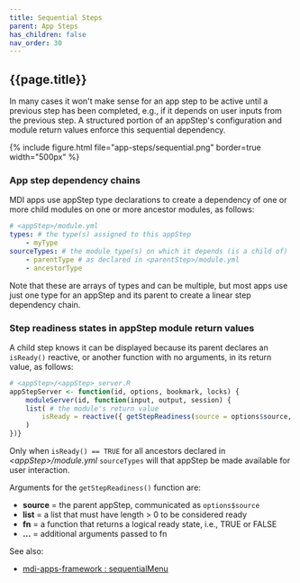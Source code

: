 ```yaml
---
title: Sequential Steps
parent: App Steps
has_children: false
nav_order: 30
---
```


## {{page.title}}

In many cases it won't make sense for
an app step to be active until a previous step has been completed, e.g.,
if it depends on user inputs from the previous step.
A structured portion of an appStep's configuration and module return
values enforce this sequential dependency. 

{% include figure.html file="app-steps/sequential.png" border=true width="500px" %}

### App step dependency chains

MDI apps use appStep type declarations to create a dependency 
of one or more child modules on one or more ancestor modules, as follows:

```yml
# <appStep>/module.yml
types: # the type(s) assigned to this appStep
    - myType
sourceTypes: # the module type(s) on which it depends (is a child of)
    - parentType # as declared in <parentStep>/module.yml
    - ancestorType
```

Note that these are arrays of types and can be multiple,
but most apps use just one type for an appStep and its parent 
to create a linear step dependency chain.

### Step readiness states in appStep module return values

A child step knows it can be displayed because its parent
declares an `isReady()` reactive, or another function with no arguments,
in its return value, as follows:

```r
# <appStep>/<appStep>_server.R
appStepServer <- function(id, options, bookmark, locks) {
    moduleServer(id, function(input, output, session) {
    list( # the module's return value
        isReady = reactive({ getStepReadiness(source = options$source, ...) })
    )
})}
```

Only when `isReady() == TRUE` for all ancestors declared in 
_\<appStep\>/module.yml_ `sourceTypes` will that appStep be made available
for user interaction.

Arguments for the `getStepReadiness()` function are:

- **source** = the parent appStep, communicated as `options$source`
- **list** = a list that must have length > 0 to be considered ready
- **fn** = a function that returns a logical ready state, i.e., TRUE or FALSE
- **...** = additional arguments passed to fn

See also:

- [mdi-apps-framework : sequentialMenu](https://github.com/MiDataInt/mdi-apps-framework/blob/main/shiny/shared/session/ui/sequentialMenu.R)
